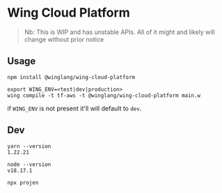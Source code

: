 # Wing Cloud Platform

> Nb: This is WIP and has unstable APIs. All of it might and likely will change without prior notice

## Usage

```
npm install @winglang/wing-cloud-platform
```

```
export WING_ENV=<test|dev|production>
wing compile -t tf-aws -t @winglang/wing-cloud-platform main.w
```

if `WING_ENV` is not present it'll will default to `dev`.

## Dev

```
yarn --version
1.22.21

node --version
v18.17.1

npx projen
```